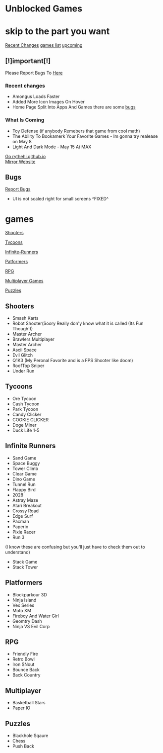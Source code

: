 # Unblocked Games

# skip to the part you want
[Recent Changes](#rc) [games list](#games) [upcoming](#what-is-coming)

##  **[!]important[!]**

Please Report Bugs To [Here](https://github.com/rythehi/rythehi.github.io/discussions/1)
 
### Recent changes 
<a id="rc"></a>
* Amongus Loads Faster
* Added More Icon Images On Hover
* Home Page Split Into Apps And Games there are some [bugs](#bugs)


### What Is Coming

* Toy Defense (if anybody Remebers that game from cool math)
* The Ability To Bookamerk Your Favorite Games - Im gonna try realease on May 8
* Light And Dark Mode - May 15 At MAX

[Go rythehi.github.io](https://rythehi.github.io)       
[Mirror Website](http://bettergames.vercel.app)


## Bugs 

[Report Bugs](https://github.com/rythehi/rythehi.github.io/discussions/1)
<a id="bugs"></a>
* UI is not scaled right for small screens ^FIXED^

# games
[Shooters](#shooters)

[Tycoons](#Tycoons)

[Infinite-Runners](#infinite-runners)

[Patformers](#Platformers)

[RPG](#RPG)

[Multiplayer Games](#Multiplayer)

[Puzzles](#Puzzles)

## Shooters 
* Smash Karts
* Robot Shooter(Soory Really don'y know what it is called (Its Fun Though!))
* Master Archer
* Brawlers Multiplayer
* Master Archer
* Ascii Space
* Evil Glitch
* Q1K3 (My Peronal Favorite and is a FPS Shooter like doom)
* RoofTop Sniper 
* Under Run

## Tycoons
* Ore Tycoon
* Cash Tycoon
* Park Tycoon
* Candy Clicker
* COOKIE CLICKER
* Doge Miner
* Duck Life 1-5

## Infinite Runners
* Sand Game
* Space Buggy
* Tower Climb
* Clear Game 
* Dino Game
* Tunnel Run
* Flappy Bird
* 2028
* Astray Maze
* Atari Breakout
* Crossy Road
* Edge Surf
* Pacman
* Paperio
* Pixle Racer
* Run 3

(I know these are confusing but you'll just have to check them out to understand)

* Stack Game
* Stack Tower

## Platformers 
* Blockparkour 3D
* Ninja Island
* Vex Series
* Moto XM
* Fireboy And Water Girl
* Geomtry Dash
* Ninja VS Evil Corp

## RPG
* Friendly Fire
* Retro Bowl
* Iron SNout
* Bounce Back
* Back Country

## Multiplayer
* Basketball Stars
* Paper IO

## Puzzles
* Blackhole Sqaure
* Chess 
* Push Back
